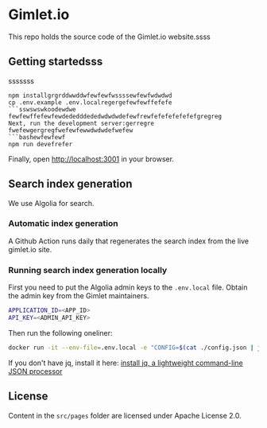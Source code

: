 # Gimlet.io

This repo holds the source code of the Gimlet.io website.ssss

## Getting startedsss
sssssss
```bashssssfewfewfwdwdw
npm installgrgrddwwddwfewfewfwssssewfewfwdwdwd
cp .env.example .env.localregergefewfewffefefe
```sswswswkoodewdwe
fewfewffefewfewdededddededwdwdwdefewfrewfefefefefefefgregreg
Next, run the development server:gerregre
fwefewgergregfwefewfewwdwdwdefwefew
```bashewfewfewf
npm run devefrefer
```

Finally, open [http://localhost:3001](http://localhost:3001) in your browser.

## Search index generation

We use Algolia for search.

### Automatic index generation

A Github Action runs daily that regenerates the search index from the live gimlet.io site.

### Running search index generation locally

First you need to put the Algolia admin keys to the `.env.local` file.
Obtain the admin key from the Gimlet maintainers.

```bash
APPLICATION_ID=<APP_ID>
API_KEY=<ADMIN_API_KEY>
```

Then run the following oneliner:

```bash
docker run -it --env-file=.env.local -e "CONFIG=$(cat ./config.json | jq -r tostring)" algolia/docsearch-scraper
```

If you don't have jq, install it here: [install jq, a lightweight command-line JSON processor](https://github.com/stedolan/jq/wiki/Installation)

## License

Content in the `src/pages` folder are licensed under Apache License 2.0.
